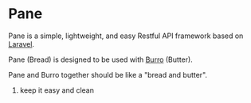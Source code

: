 # Pane

Pane is a simple, lightweight, and easy Restful API framework based on [Laravel](https://laravel.com/).

Pane (Bread) is designed to be used with [Burro](https://github.com/erme2/Burro) (Butter).

Pane and Burro together should be like a "bread and butter".

1. keep it easy and clean

